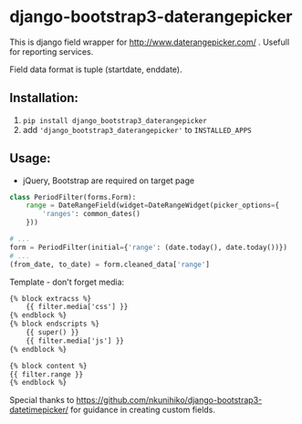 # django-bootstrap3-daterangepicker

This is django field wrapper for http://www.daterangepicker.com/ . Usefull for reporting services.

Field data format is tuple (startdate, enddate).

Installation:
---

1. ```pip install django_bootstrap3_daterangepicker```
2. add `'django_bootstrap3_daterangepicker'` to `INSTALLED_APPS`


Usage:
----
* jQuery, Bootstrap are required on target page

```python
class PeriodFilter(forms.Form):
    range = DateRangeField(widget=DateRangeWidget(picker_options={
        'ranges': common_dates()
    }))

# ...    
form = PeriodFilter(initial={'range': (date.today(), date.today())})
# ...
(from_date, to_date) = form.cleaned_data['range']
```

Template - don't forget media:
```html
{% block extracss %}
    {{ filter.media['css'] }}
{% endblock %}
{% block endscripts %}
    {{ super() }}
    {{ filter.media['js'] }}
{% endblock %}

{% block content %}
{{ filter.range }}
{% endblock %}
```

Special thanks to https://github.com/nkunihiko/django-bootstrap3-datetimepicker/ for guidance in creating custom fields.
